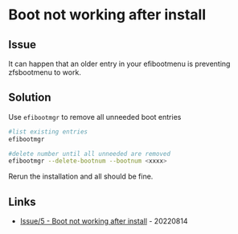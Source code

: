 # Boot not working after install

## Issue

It can happen that an older entry in your efibootmenu is preventing zfsbootmenu to work.

## Solution

Use `efibootmgr` to remove all unneeded boot entries

```bash
#list existing entries
efibootmgr

#delete number until all unneeded are removed
efibootmgr --delete-bootnum --bootnum <xxxx>
```

Rerun the installation and all should be fine.

## Links

* [Issue/5 - Boot not working after install](https://github.com/eoli3n/arch-config/issues/5) - 20220814


